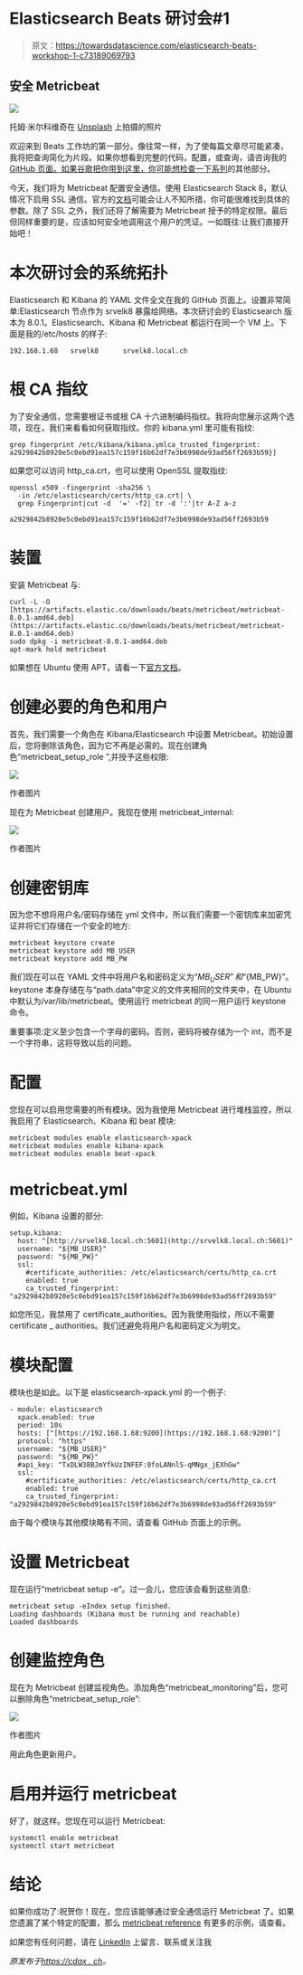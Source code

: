 # Elasticsearch Beats 研讨会#1

> 原文：<https://towardsdatascience.com/elasticsearch-beats-workshop-1-c73189069793>

## 安全 Metricbeat

![](img/30b816e7ea67daf0a6605e9e32b29a6a.png)

托姆·米尔科维奇在 [Unsplash](https://unsplash.com?utm_source=medium&utm_medium=referral) 上拍摄的照片

欢迎来到 Beats 工作坊的第一部分。像往常一样，为了使每篇文章尽可能紧凑，我将把查询简化为片段。如果你想看到完整的代码，配置，或查询，请咨询我的 [GitHub 页面。如果谷歌把你带到这里，你可能想检查一下](https://github.com/PascalThalmann/ElasticBeatWorkshop/tree/master/1_secured_metricbeat)[系列](https://medium.com/@pascalth/list/elasticsearch-beats-workshop-fbe5332d03e1)的其他部分。

今天，我们将为 Metricbeat 配置安全通信。使用 Elasticsearch Stack 8，默认情况下启用 SSL 通信。官方的[文档](https://www.elastic.co/guide/en/beats/metricbeat/current/index.html)可能会让人不知所措，你可能很难找到具体的参数。除了 SSL 之外，我们还将了解需要为 Metricbeat 授予的特定权限。最后但同样重要的是，应该如何安全地调用这个用户的凭证。一如既往:让我们直接开始吧！

# 本次研讨会的系统拓扑

Elasticsearch 和 Kibana 的 YAML 文件全文在我的 GitHub 页面上。设置非常简单:Elasticsearch 节点作为 srvelk8 暴露给网络。本次研讨会的 Elasticsearch 版本为 8.0.1。Elasticsearch、Kibana 和 Metricbeat 都运行在同一个 VM 上。下面是我的/etc/hosts 的样子:

```
192.168.1.68   srvelk8      srvelk8.local.ch
```

# 根 CA 指纹

为了安全通信，您需要根证书或根 CA 十六进制编码指纹。我将向您展示这两个选项，现在，我们来看看如何获取指纹。你的 kibana.yml 里可能有指纹:

```
grep fingerprint /etc/kibana/kibana.ymlca_trusted_fingerprint: a2929842b8920e5c0ebd91ea157c159f16b62df7e3b6998de93ad56ff2693b59}]
```

如果您可以访问 http_ca.crt，也可以使用 OpenSSL 提取指纹:

```
openssl x509 -fingerprint -sha256 \ 
  -in /etc/elasticsearch/certs/http_ca.crt| \
  grep Fingerprint|cut -d  '=' -f2| tr -d ':'|tr A-Z a-z

a2929842b8920e5c0ebd91ea157c159f16b62df7e3b6998de93ad56ff2693b59
```

# 装置

安装 Metricbeat 与:

```
curl -L -O [https://artifacts.elastic.co/downloads/beats/metricbeat/metricbeat-8.0.1-amd64.deb](https://artifacts.elastic.co/downloads/beats/metricbeat/metricbeat-8.0.1-amd64.deb)
sudo dpkg -i metricbeat-8.0.1-amd64.deb
apt-mark hold metricbeat
```

如果想在 Ubuntu 使用 APT，请看一下[官方文档](https://www.elastic.co/guide/en/beats/metricbeat/8.0/setup-repositories.html)。

# 创建必要的角色和用户

首先，我们需要一个角色在 Kibana/Elasticsearch 中设置 Metricbeat。初始设置后，您将删除该角色，因为它不再是必需的。现在创建角色“metricbeat_setup_role ”,并授予这些权限:

![](img/be0c244c00273f2f8cc5b90ec0991959.png)

作者图片

现在为 Metricbeat 创建用户。我现在使用 metricbeat_internal:

![](img/eee0b1efc58b76d712142a1100ae4029.png)

作者图片

# 创建密钥库

因为您不想将用户名/密码存储在 yml 文件中，所以我们需要一个密钥库来加密凭证并将它们存储在一个安全的地方:

```
metricbeat keystore create
metricbeat keystore add MB_USER
metricbeat keystore add MB_PW
```

我们现在可以在 YAML 文件中将用户名和密码定义为“${MB_USER}”和“${MB_PW}”。keystone 本身存储在与“path.data”中定义的文件夹相同的文件夹中，在 Ubuntu 中默认为/var/lib/metricbeat。使用运行 metricbeat 的同一用户运行 keystone 命令。

重要事项:定义至少包含一个字母的密码。否则，密码将被存储为一个 int，而不是一个字符串，这将导致以后的问题。

# 配置

您现在可以启用您需要的所有模块。因为我使用 Metricbeat 进行堆栈监控，所以我启用了 Elasticsearch、Kibana 和 beat 模块:

```
metricbeat modules enable elasticsearch-xpack
metricbeat modules enable kibana-xpack
metricbeat modules enable beat-xpack
```

# metricbeat.yml

例如，Kibana 设置的部分:

```
setup.kibana:
  host: "[http://srvelk8.local.ch:5601](http://srvelk8.local.ch:5601)"
  username: "${MB_USER}"
  password: "${MB_PW}"
  ssl:
    #certificate_authorities: /etc/elasticsearch/certs/http_ca.crt
    enabled: true
    ca_trusted_fingerprint: "a2929842b8920e5c0ebd91ea157c159f16b62df7e3b6998de93ad56ff2693b59"
```

如您所见，我禁用了 certificate_authorities。因为我使用指纹，所以不需要 certificate _ authorities。我们还避免将用户名和密码定义为明文。

# 模块配置

模块也是如此。以下是 elasticsearch-xpack.yml 的一个例子:

```
- module: elasticsearch
  xpack.enabled: true
  period: 10s
  hosts: ["[https://192.168.1.68:9200](https://192.168.1.68:9200)"]
  protocol: "https"
  username: "${MB_USER}"
  password: "${MB_PW}"
  #api_key: "TxDLW38BJmYfkUzINFEF:0foLANnlS-qMNgx_jEXhGw"
  ssl:
    #certificate_authorities: /etc/elasticsearch/certs/http_ca.crt
    enabled: true
    ca_trusted_fingerprint: "a2929842b8920e5c0ebd91ea157c159f16b62df7e3b6998de93ad56ff2693b59"
```

由于每个模块与其他模块略有不同，请查看 GitHub 页面上的示例。

# 设置 Metricbeat

现在运行“metricbeat setup -e”。过一会儿，您应该会看到这些消息:

```
metricbeat setup -eIndex setup finished.
Loading dashboards (Kibana must be running and reachable)
Loaded dashboards
```

# 创建监控角色

现在为 Metricbeat 创建监视角色。添加角色“metricbeat_monitoring”后，您可以删除角色“metricbeat_setup_role”:

![](img/827fbe7bb507efb3abe6e9bcaef82ddb.png)

作者图片

用此角色更新用户。

# 启用并运行 metricbeat

好了，就这样。您现在可以运行 Metricbeat:

```
systemctl enable metricbeat
systemctl start metricbeat
```

# 结论

如果你成功了:祝贺你！现在，您应该能够通过安全通信运行 Metricbeat 了。如果您遗漏了某个特定的配置，那么 [metricbeat reference](https://www.elastic.co/guide/en/beats/metricbeat/8.0/metricbeat-reference-yml.html) 有更多的示例，请查看。

如果您有任何问题，请在 [LinkedIn](https://www.linkedin.com/in/pascal-thalmann/) 上留言、联系或关注我

*原发布于*[*https://cdax . ch*](https://cdax.ch/2022/03/05/elasticsearch-beat-workshop-1-secured-metricbeat/)*。*